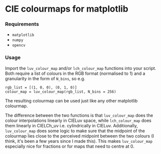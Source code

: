 # CIE colourmaps for matplotlib

### Requirements
- `matplotlib`
- `numpy`
- `opencv`

### Usage
Import the `luv_colour_map` and/or `lch_colour_map` functions into your script. Both require a list of colours in the RGB format (normalised to 1) and a granularity in the form of `N_bins`, so e.g.
```
rgb_list = [(1, 0, 0), (0, 1, 0)]
colour_map = luv_colour_map(rgb_list, N_bins = 256)
```
The resulting colourmap can be used just like any other matplotlib colourmap. 

The difference between the two functions is that `luv_colour_map` does the colour interpolations linearly in CIELuv space, while `lch_colour_map` does them linearly in CIELCh_uv i.e. cylindrically in CIELuv. Additionally, `luv_colour_map` does some logic to make sure that the midpoint of the colourmap lies close to the perceived midpoint between the two colours (I think, it's been a few years since I made this). This makes `luv_colour_map` especially nice for fractions or for maps that need to centre at 0.
